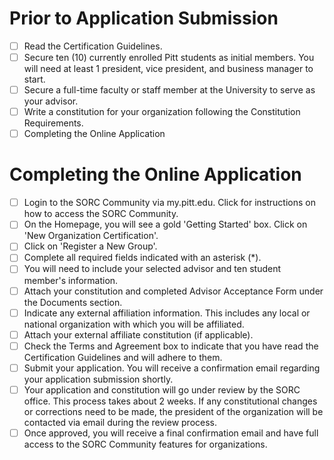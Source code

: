 # Prior to Application Submission

- [ ] Read the Certification Guidelines.
- [ ] Secure ten (10) currently enrolled Pitt students as initial members. You will need at least 1 president, vice president, and business manager to start.
- [ ] Secure a full-time faculty or staff member at the University to serve as your advisor.
- [ ] Write a constitution for your organization following the Constitution Requirements.
- [ ] Completing the Online Application

# Completing the Online Application

- [ ] Login to the SORC Community via my.pitt.edu. Click for instructions on how to access the SORC Community.
- [ ] On the Homepage, you will see a gold 'Getting Started' box. Click on 'New Organization Certification'.
- [ ] Click on 'Register a New Group'.
- [ ] Complete all required fields indicated with an asterisk (*).
- [ ] You will need to include your selected advisor and ten student member's information.
- [ ] Attach your constitution and completed Advisor Acceptance Form under the Documents section.
- [ ] Indicate any external affiliation information. This includes any local or national organization with which you will be affiliated.
- [ ] Attach your external affiliate constitution (if applicable).
- [ ] Check the Terms and Agreement box to indicate that you have read the Certification Guidelines and will adhere to them.
- [ ] Submit your application. You will receive a confirmation email regarding your application submission shortly.
- [ ] Your application and constitution will go under review by the SORC office. This process takes about 2 weeks. If any constitutional changes or corrections need to be made, the president of the organization will be contacted via email during the review process.
- [ ] Once approved, you will receive a final confirmation email and have full access to the SORC Community features for organizations.
